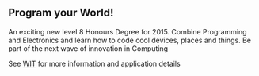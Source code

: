 ## Program your World!
An exciting new level 8 Honours Degree for 2015. Combine Programming and Electronics and learn how to code cool devices, places and things. Be part of the next wave of innovation in Computing

See [WIT](http://www.wit.ie/courses/school/science/department_of_computing_maths_physics/iot) for more information and application details